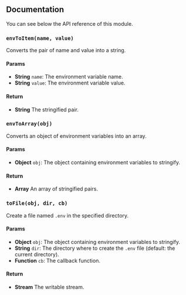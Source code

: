 ## Documentation

You can see below the API reference of this module.

### `envToItem(name, value)`
Converts the pair of name and value into a string.

#### Params

- **String** `name`: The environment variable name.
- **String** `value`: The environment variable value.

#### Return
- **String** The stringified pair.

### `envToArray(obj)`
Converts an object of environment variables into an array.

#### Params

- **Object** `obj`: The object containing environment variables to stringify.

#### Return
- **Array** An array of stringified pairs.

### `toFile(obj, dir, cb)`
Create a file named `.env` in the specified directory.

#### Params

- **Object** `obj`: The object containing environment variables to stringify.
- **String** `dir`: The directory where to create the `.env` file (default: the current directory).
- **Function** `cb`: The callback function.

#### Return
- **Stream** The writable stream.

